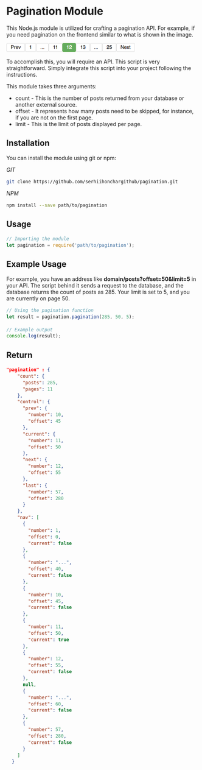 # Pagination Module

This Node.js module is utilized for crafting a pagination API. For example, if you need pagination on the frontend similar to what is shown in the image.

<img src="./pagination.jpg" alt="img">

To accomplish this, you will require an API. This script is very straightforward. Simply integrate this script into your project following the instructions.

This module takes three arguments:

<ul>
    <li>count - This is the number of posts returned from your database or another external source.</li>
    <li>offset - It represents how many posts need to be skipped, for instance, if you are not on the first page.</li>
    <li>limit - This is the limit of posts displayed per page.</li>
</ul>

## Installation

You can install the module using git or npm:

*GIT*
```bash
git clone https://github.com/serhiihonchargithub/pagination.git
```

*NPM*
```bash
npm install --save path/to/pagination
```

## Usage
```javascript
// Importing the module
let pagination = require('path/to/pagination');
```
## Example Usage

For example, you have an address like **domain/posts?offset=50&limit=5** in your API. The script behind it sends a request to the database, and the database returns the count of posts as 285. Your limit is set to 5, and you are currently on page 50.

```javascript
// Using the pagination function
let result = pagination.pagination(285, 50, 5);

// Example output
console.log(result);
```

## Return
```json
"pagination" : {
    "count": {
      "posts": 285,
      "pages": 11
    },
    "control": {
      "prev": {
        "number": 10,
        "offset": 45
      },
      "current": {
        "number": 11,
        "offset": 50
      },
      "next": {
        "number": 12,
        "offset": 55
      },
      "last": {
        "number": 57,
        "offset": 280
      }
    },
    "nav": [
      {
        "number": 1,
        "offset": 0,
        "current": false
      },
      {
        "number": "...",
        "offset": 40,
        "current": false
      },
      {
        "number": 10,
        "offset": 45,
        "current": false
      },
      {
        "number": 11,
        "offset": 50,
        "current": true
      },
      {
        "number": 12,
        "offset": 55,
        "current": false
      },
      null,
      {
        "number": "...",
        "offset": 60,
        "current": false
      },
      {
        "number": 57,
        "offset": 280,
        "current": false
      }
    ]
  }
```
